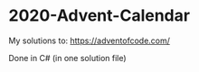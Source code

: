 # 2020-Advent-Calendar

My solutions to: https://adventofcode.com/

Done in C# (in one solution file)
